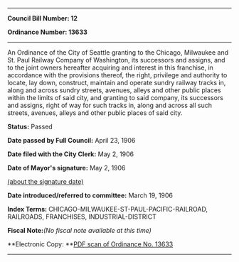 

********

**Council Bill Number: 12**
   
**Ordinance Number: 13633**
********

 An Ordinance of the City of Seattle granting to the Chicago, Milwaukee and St. Paul Railway Company of Washington, its successors and assigns, and to the joint owners hereafter acquiring and interest in this franchise, in accordance with the provisions thereof, the right, privilege and authority to locate, lay down, construct, maintain and operate sundry railway tracks in, along and across sundry streets, avenues, alleys and other public places within the limits of said city, and granting to said company, its successors and assigns, right of way for such tracks in, along and across all such streets, avenues, alleys and other public places of said city.

**Status:** Passed
   
**Date passed by Full Council:** April 23, 1906
   
**Date filed with the City Clerk:** May 2, 1906
   
**Date of Mayor's signature:** May 2, 1906
   
[(about the signature date)](/~public/approvaldate.htm)
   
   
   
**Date introduced/referred to committee:** March 19, 1906
   
   
**Index Terms:** CHICAGO-MILWAUKEE-ST-PAUL-PACIFIC-RAILROAD, RAILROADS, FRANCHISES, INDUSTRIAL-DISTRICT

**Fiscal Note:**_(No fiscal note available at this time)_

**Electronic Copy: **[PDF scan of Ordinance No. 13633](/~archives/Ordinances/Ord_13633.pdf)

********

